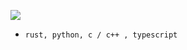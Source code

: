 <!---
![](https://komarev.com/ghpvc/?username=cs50victor&color=0D1116&style=plastic&label=profile_views) 
-->

![](https://img.shields.io/github/stars/cs50victor?affiliations=OWNER&style=plastic&label=project_stars&color=0D1116)

- `rust, python, c / c++ , typescript`
